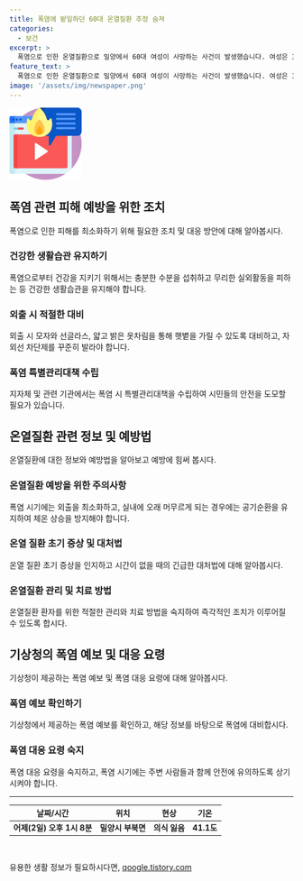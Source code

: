 ```yaml
---
title: 폭염에 밭일하던 60대 온열질환 추정 숨져
categories:
  - 보건
excerpt: >
  폭염으로 인한 온열질환으로 밀양에서 60대 여성이 사망하는 사건이 발생했습니다. 여성은 36.6도의 뜨거운 기온 속에서 일하다가 41.1도의 체온을 기록하며 사망하는 비극적인 일이 일어났습니다. 이 사건은 폭염이 초래한 인명 피해의 심각성을 재차 상기시키고 있습니다. (단, 사진은 기사와 직접적 연관이 없음)
feature_text: >
  폭염으로 인한 온열질환으로 밀양에서 60대 여성이 사망하는 사건이 발생했습니다. 여성은 36.6도의 뜨거운 기온 속에서 일하다가 41.1도의 체온을 기록하며 사망하는 비극적인 일이 일어났습니다. 이 사건은 폭염이 초래한 인명 피해의 심각성을 재차 상기시키고 있습니다. (단, 사진은 기사와 직접적 연관이 없음)
image: '/assets/img/newspaper.png'
---
```


<p><img src="/assets/img/news.png" alt="rentncar 속보" /></p>

<h2 data-ke-size="size26">폭염 관련 피해 예방을 위한 조치</h2>

<p data-ke-size="size16">폭염으로 인한 피해를 최소화하기 위해 필요한 조치 및 대응 방안에 대해 알아봅시다.</p>

<h3>건강한 생활습관 유지하기</h3>

<p data-ke-size="size16">폭염으로부터 건강을 지키기 위해서는 충분한 수분을 섭취하고 무리한 실외활동을 피하는 등 건강한 생활습관을 유지해야 합니다.</p>

<h3>외출 시 적절한 대비</h3>

<p data-ke-size="size16">외출 시 모자와 선글라스, 얇고 밝은 옷차림을 통해 햇볕을 가릴 수 있도록 대비하고, 자외선 차단제를 꾸준히 발라야 합니다.</p>

<h3>폭염 특별관리대책 수립</h3>

<p data-ke-size="size16">지자체 및 관련 기관에서는 폭염 시 특별관리대책을 수립하여 시민들의 안전을 도모할 필요가 있습니다.</p>

<h2 data-ke-size="size26">온열질환 관련 정보 및 예방법</h2>

<p data-ke-size="size16">온열질환에 대한 정보와 예방법을 알아보고 예방에 힘써 봅시다.</p>

<h3>온열질환 예방을 위한 주의사항</h3>

<p data-ke-size="size16">폭염 시기에는 외출을 최소화하고, 실내에 오래 머무르게 되는 경우에는 공기순환을 유지하여 체온 상승을 방지해야 합니다.</p>

<h3>온열 질환 초기 증상 및 대처법</h3>

<p data-ke-size="size16">온열 질환 초기 증상을 인지하고 시간이 없을 때의 긴급한 대처법에 대해 알아봅시다.</p>

<h3>온열질환 관리 및 치료 방법</h3>

<p data-ke-size="size16">온열질환 환자를 위한 적절한 관리와 치료 방법을 숙지하여 즉각적인 조치가 이루어질 수 있도록 합시다.</p>

<h2 data-ke-size="size26">기상청의 폭염 예보 및 대응 요령</h2>

<p data-ke-size="size16">기상청이 제공하는 폭염 예보 및 폭염 대응 요령에 대해 알아봅시다.</p>

<h3>폭염 예보 확인하기</h3>

<p data-ke-size="size16">기상청에서 제공하는 폭염 예보를 확인하고, 해당 정보를 바탕으로 폭염에 대비합시다.</p>

<h3>폭염 대응 요령 숙지</h3>

<p data-ke-size="size16">폭염 대응 요령을 숙지하고, 폭염 시기에는 주변 사람들과 함께 안전에 유의하도록 상기시켜야 합니다.</p>

<hr>

<table>
  <thead>
    <tr>
      <th><b>날짜/시간</b></th>
      <th><b>위치</b></th>
      <th><b>현상</b></th>
      <th><b>기온</b></th>
    </tr>
  </thead>
  <tbody>
    <tr>
      <td style="text-align: center; height: 17px;"><b>어제(2일) 오후 1시 8분</b></td>
      <td style="text-align: center; height: 17px;"><b>밀양시 부북면</b></td>
      <td style="text-align: center; height: 17px;"><b>의식 잃음</b></td>
      <td style="text-align: center; height: 17px;"><b>41.1도</b></td>
    </tr>
  </tbody>
</table>

<p data-ke-size="size16">&nbsp;</p>
유용한 생활 정보가 필요하시다면, <a href="https://qoogle.tistory.com" rel="dofollow">qoogle.tistory.com</a>


